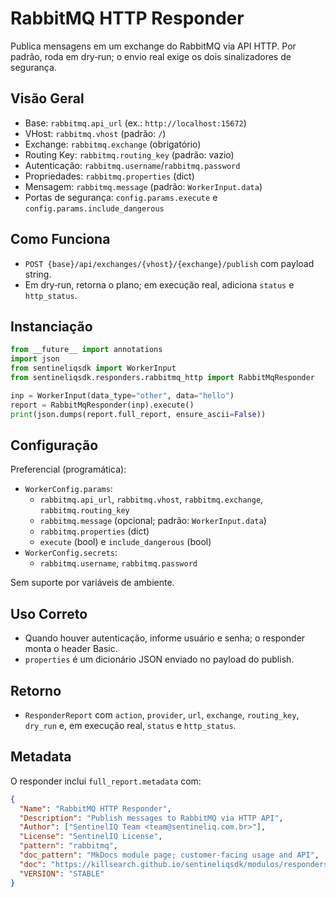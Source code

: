 # RabbitMQ HTTP Responder

Publica mensagens em um exchange do RabbitMQ via API HTTP. Por padrão, roda em dry‑run; o
envio real exige os dois sinalizadores de segurança.

## Visão Geral

- Base: `rabbitmq.api_url` (ex.: `http://localhost:15672`)
- VHost: `rabbitmq.vhost` (padrão: `/`)
- Exchange: `rabbitmq.exchange` (obrigatório)
- Routing Key: `rabbitmq.routing_key` (padrão: vazio)
- Autenticação: `rabbitmq.username`/`rabbitmq.password`
- Propriedades: `rabbitmq.properties` (dict)
- Mensagem: `rabbitmq.message` (padrão: `WorkerInput.data`)
- Portas de segurança: `config.params.execute` e `config.params.include_dangerous`

## Como Funciona

- `POST {base}/api/exchanges/{vhost}/{exchange}/publish` com payload string.
- Em dry‑run, retorna o plano; em execução real, adiciona `status` e `http_status`.

## Instanciação

```python
from __future__ import annotations
import json
from sentineliqsdk import WorkerInput
from sentineliqsdk.responders.rabbitmq_http import RabbitMqResponder

inp = WorkerInput(data_type="other", data="hello")
report = RabbitMqResponder(inp).execute()
print(json.dumps(report.full_report, ensure_ascii=False))
```

## Configuração

Preferencial (programática):

- `WorkerConfig.params`:
  - `rabbitmq.api_url`, `rabbitmq.vhost`, `rabbitmq.exchange`, `rabbitmq.routing_key`
  - `rabbitmq.message` (opcional; padrão: `WorkerInput.data`)
  - `rabbitmq.properties` (dict)
  - `execute` (bool) e `include_dangerous` (bool)
- `WorkerConfig.secrets`:
  - `rabbitmq.username`, `rabbitmq.password`

Sem suporte por variáveis de ambiente.

## Uso Correto

- Quando houver autenticação, informe usuário e senha; o responder monta o header Basic.
- `properties` é um dicionário JSON enviado no payload do publish.

## Retorno

- `ResponderReport` com `action`, `provider`, `url`, `exchange`, `routing_key`, `dry_run` e,
  em execução real, `status` e `http_status`.

## Metadata

O responder inclui `full_report.metadata` com:

```json
{
  "Name": "RabbitMQ HTTP Responder",
  "Description": "Publish messages to RabbitMQ via HTTP API",
  "Author": ["SentinelIQ Team <team@sentineliq.com.br>"],
  "License": "SentinelIQ License",
  "pattern": "rabbitmq",
  "doc_pattern": "MkDocs module page; customer-facing usage and API",
  "doc": "https://killsearch.github.io/sentineliqsdk/modulos/responders/rabbitmq_http/",
  "VERSION": "STABLE"
}
```
